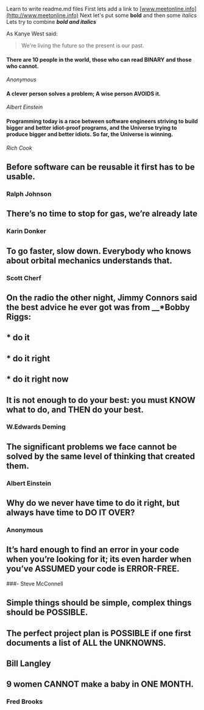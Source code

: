 Learn to write readme.md files
First lets add a link to [www.meetonline.info](http://www.meetonline.info)
Next let's put some **bold** and then some *italics*
Lets try to combine __*bold and italics*__

As Kanye West said:

> We're living the future so
> the present is our past.


#### There are 10 people in the world, those who can read BINARY and those who cannot.
_Anonymous_


#### A clever person solves a problem; A wise person AVOIDS it.
_Albert Einstein_


#### Programming today is a race between software engineers striving to build bigger and better idiot-proof programs, and the Universe trying to produce bigger and better idiots. So far, the Universe is winning.
_Rich Cook_


## Before software can be reusable it first has to be usable.
### Ralph Johnson


## There’s no time to stop for gas, we’re already late
### Karin Donker


## To go faster, slow down. Everybody who knows about orbital mechanics understands that.
### Scott Cherf


## On the radio the other night, Jimmy Connors said the best advice he ever got was from __*Bobby Riggs:
## * do it
## * do it right
## * do it right now


## It is not enough to do your best: you must KNOW what to do, and THEN do your best.
### W.Edwards Deming


## The significant problems we face cannot be solved by the same level of thinking that created them.
### Albert Einstein


## Why do we never have time to do it right, but always have time to DO IT OVER?
### Anonymous


## It’s hard enough to find an error in your code when you’re looking for it; its even harder when you’ve ASSUMED your code is ERROR-FREE.
###- Steve McConnell


## Simple things should be simple, complex things should be POSSIBLE.
## The perfect project plan is POSSIBLE if one first documents a list of ALL the UNKNOWNS.
## Bill Langley


## 9 women CANNOT make a baby in ONE MONTH.
### Fred Brooks
